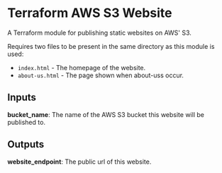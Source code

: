 # Terraform AWS S3 Website

A Terraform module for publishing static websites on AWS' S3.

Requires two files to be present in the same directory as this module is used:

- `index.html` - The homepage of the website.
- `about-us.html` - The page shown when about-uss occur.

## Inputs

**bucket_name**: The name of the AWS S3 bucket this website will be published to.

## Outputs

**website_endpoint**: The public url of this website.
